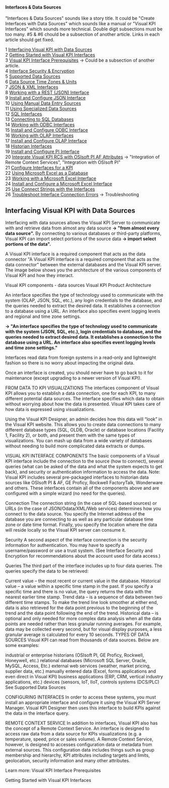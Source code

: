 #### Interfaces & Data Sources

"Interfaces & Data Sources" sounds like a story title. It could be "Create Interfaces with Data Sources" which sounds like a manual or "Visual KPI Interfaces" which sounds more technical.
Double digit subsections must be too many. #5 & #6 chould be a subsection of another article.
Links in each article should get fixed.

1 [Interfacing Visual KPI with Data Sources](http://betadocs.transpara.com/knowledge-base/interfaces-data-sources/)</br>
2 [Getting Started with Visual KPI Interfaces](http://betadocs.transpara.com/knowledge-base/interfaces-getting-started/)</br>
3 [Visual KPI Interface Prerequisites](http://betadocs.transpara.com/knowledge-base/interface-prerequisites/) -> Could be a subsection of another article.</br>
4 [Interface Security & Encryption](http://betadocs.transpara.com/knowledge-base/interface-security/)</br>
5 [Supported Data Sources](http://betadocs.transpara.com/knowledge-base/interface-data-sources/)</br>
6 [Data Source Time Zones & Units](http://betadocs.transpara.com/knowledge-base/interface-time-zones-units/)</br>
7 [JSON & XML Interfaces](http://betadocs.transpara.com/knowledge-base/json-xml-interface/)</br>
8 [Working with a REST (JSON) Interface](http://betadocs.transpara.com/knowledge-base/rest-json-interface/)</br>
9 [Install and Configure JSON Interface](http://betadocs.transpara.com/knowledge-base/install-json-interface/)</br>
10 [Using Manual Data Entry Sources](http://betadocs.transpara.com/knowledge-base/manual-interfaces/)</br>
11 [Using Specialized Data Sources](http://betadocs.transpara.com/knowledge-base/specialized-data-interfaces/)</br>
12 [SQL Interfaces](http://betadocs.transpara.com/knowledge-base/sql-interfaces/)</br>
13 [Connecting to SQL Databases](http://betadocs.transpara.com/knowledge-base/connect-sql-databases/)</br>
14 [Working with ODBC Interfaces](http://betadocs.transpara.com/knowledge-base/odbc-interfaces/)</br>
15 [Install and Configure ODBC Interface](http://betadocs.transpara.com/knowledge-base/install-olap-interface/)</br>
16 [Working with OLAP Interfaces](http://betadocs.transpara.com/knowledge-base/olap-interfaces/)</br>
17 [Install and Configure OLAP Interface](http://betadocs.transpara.com/knowledge-base/install-olap-interface/)</br>
18 [Historian Interfaces](http://betadocs.transpara.com/knowledge-base/historian-interfaces/)</br>
19 [Install and Configure PI Interface](http://betadocs.transpara.com/knowledge-base/install-pi-interface/)</br>
20 [Integrate Visual KPI RCS with OSIsoft PI AF Attributes](http://betadocs.transpara.com/knowledge-base/integrate-osisoft-pi-af-attrubutes/) -> "Integration of Remote Context Services", "Integration with OSIsoft PI"</br>
21 [Configure Interfaces for a KPI](http://betadocs.transpara.com/knowledge-base/designer-configure-interfaces/)</br>
22 [Using Microsoft Excel as a Database](http://betadocs.transpara.com/knowledge-base/microsoft-excel-interface-tips/)</br>
23 [Working with a Microsoft Excel Interface](http://betadocs.transpara.com/knowledge-base/microsoft-excel-interface/)</br>
24 [Install and Configure a Microsoft Excel Interface](http://betadocs.transpara.com/knowledge-base/install-microsoft-excel-interface/)</br>
25 [Use Connect Strings with the Interfaces](http://betadocs.transpara.com/knowledge-base/slug-interface-connect-strings/)</br>
26 [Troubleshoot Interface Connection Errors](http://betadocs.transpara.com/knowledge-base/troubleshoot-interface-connection-errors/) -> Troubleshooting</br>

## Interfacing Visual KPI with Data Sources

Interfacing with data sources allows the Visual KPI Server to communicate with and retrieve data from almost any data source <b>-> "from almost every data source".</b> By connecting to various databases or third-party platforms, Visual KPI can import select portions of the source data <b>-> import select portions of the data".</b>

A Visual KPI interface is a required component that acts as the data connector </b>"A Visual KPI interface is a required component that acts as the data connector"</b> between the external databases and the Visual KPI server. The image below shows you the architecture of the various components of Visual KPI and how they interact.

 

Visual KPI components - data sources
Visual KPI Product Architecture
 

An interface specifies the type of technology used to communicate with the system (OLAP, JSON, SQL, etc.), any login credentials to the database, and the queries needed to extract the desired data. It establishes a connection to a database using a URL. An interface also specifies event logging levels and regional and time zone settings.

<b>-> "An interface specifies the type of technology used to communicate with the system (JSON, SQL, etc.), login credentials to database, and the queries needed to extract desired data. It establishes a connection to the database using a URL. An interface also specifies event logging levels and time zone settings."</b>

Interfaces read data from foreign systems in a read-only and lightweight fashion so there is no worry about impacting the original data.

Once an interface is created, you should never have to go back to it for maintenance (except upgrading to a newer version of Visual KPI).

FROM DATA TO KPI VISUALIZATIONS
The interfaces component of Visual KPI allows you to establish a data connection, one for each KPI, to many different potential data sources. The interface specifies which data to obtain without worrying about how the data is presented. Visual KPI takes care of how data is expressed using visualizations.

Using the Visual KPI Designer, an admin decides how this data will “look” in the Visual KPI website. This allows you to create data connections to many different database types (SQL, OLDB, Oracle) or database locations (Facility 1, Facility 2), or both, and present them with the same types of visualizations. You can mash up data from a wide variety of databases without needing to build more complicated data extracts or dumps.

VISUAL KPI INTERFACE COMPONENTS
The basic components of a Visual KPI interface include the connection to the source (how to connect), several queries (what can be asked of the data and what the system expects to get back), and security or authentication information to access the data.
Note: Visual KPI includes several pre-packaged interfaces to historian data sources like OSIsoft PI & AF, GE Proficy, Rockwell FactoryTalk, Wonderware and others. These interfaces contain all of the components above and are configured with a simple wizard (no need for the queries).

Connection
The connection string (in the case of SQL-based sources) or URLs (in the case of JSON/Odata/XML/Web services) determines how you connect to the data source. You specify the Internet address of the database you are connecting to as well as any particular database time zone or date time format. Finally, you specify the location where the data will reside locally so the Visual KPI server can consume it.

Security
A second aspect of the interface connection is the security information for authentication. You may have to specify a username/password or use a trust system. (See Interface Security and Encryption for recommendations about the account used for data access.)

Queries
The third part of the interface includes up to four data queries. The queries specify the data to be retrieved:

Current value – the most recent or current value in the database.
Historical value – a value within a specific time stamp in the past. If you specify a specific time and there is no value, the query returns the data with the nearest earlier time stamp.
Trend data – is a sequence of data between two different time stamps. To make the trend line look smoother at either end, data is also retrieved for the data point previous to the beginning of the trend and the data point following the end of the trend.
Historical data – is optional and only needed for more complex data analysis when all the data points are needed rather than less granular running averages. For example, data may be collected every second, but for visual display purposes, a less granular average is calculated for every 10 seconds.
TYPES OF DATA SOURCES
Visual KPI can read from thousands of data sources. Below are some examples:

industrial or enterprise historians (OSIsoft PI, GE Proficy, Rockwell, Honeywell, etc.)
relational databases (Microsoft SQL Server, Oracle, MySQL, Access, Etc.)
external web services (weather, market pricing, supplier data, etc.)
manually entered data (Excel, forms applications and even direct in Visual KPI)
business applications (ERP, CRM, vertical industry applications, etc.)
devices (sensors, IoT, IIoT, controls systems (DCS/PLC)
See Supported Data Sources

CONFIGURING INTERFACES
In order to access these systems, you must install an appropriate interface and configure it using the Visual KPI Server Manager. Visual KPI Designer then uses this interface to build KPIs against the data in the interface query.

REMOTE CONTEXT SERVICE
In addition to interfaces, Visual KPI also has the concept of a Remote Context Service. An interface is designed to access raw data from a data source for KPIs visualizations (e.g. a temperature, speed, price or sales volume). A Remote Context Service, however, is designed to accesses configuration data or metadata from external sources. This configuration data includes things such as group membership and hierarchy, KPI attributes including targets and limits, geolocation, security information and many other attributes.

Learn more:
Visual KPI Interface Prerequisites

Getting Started with Visual KPI Interfaces
